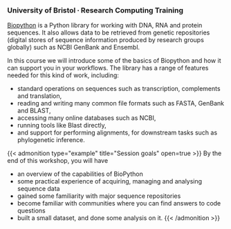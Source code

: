 ### University of Bristol ∙ Research Computing Training

[Biopython](https://biopython.org/) is a Python library for working with DNA, RNA and protein sequences. It also allows data to be retrieved from genetic repositories (digital stores of sequence information produced by research groups globally) such as NCBI GenBank and Ensembl.

In this course we will introduce some of the basics of Biopython and how it can support you in your workflows. The library has a range of features needed for this kind of work, including:

- standard operations on sequences such as transcription, complements and translation,
- reading and writing many common file formats such as FASTA, GenBank and BLAST,
- accessing many online databases such as NCBI,
- running tools like Blast directly,
- and support for performing alignments, for downstream tasks such as phylogenetic inference.

{{< admonition type="example" title="Session goals" open=true >}}
By the end of this workshop, you will have
- an overview of the capabilities of BioPython
- some practical experience of acquiring, managing and analysing sequence data
- gained some familiarity with major sequence repositories
- become familiar with communities where you can find answers to code questions
- built a small dataset, and done some analysis on it.
{{< /admonition >}}





